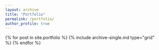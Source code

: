 ```yaml
---
layout: archive
title: "Portfolio"
permalink: /portfolio/
author_profile: true
---
```


<div class="grid__wrapper">
  {% for post in site.portfolio %}
    {% include archive-single.md type="grid" %}
  {% endfor %}
</div>